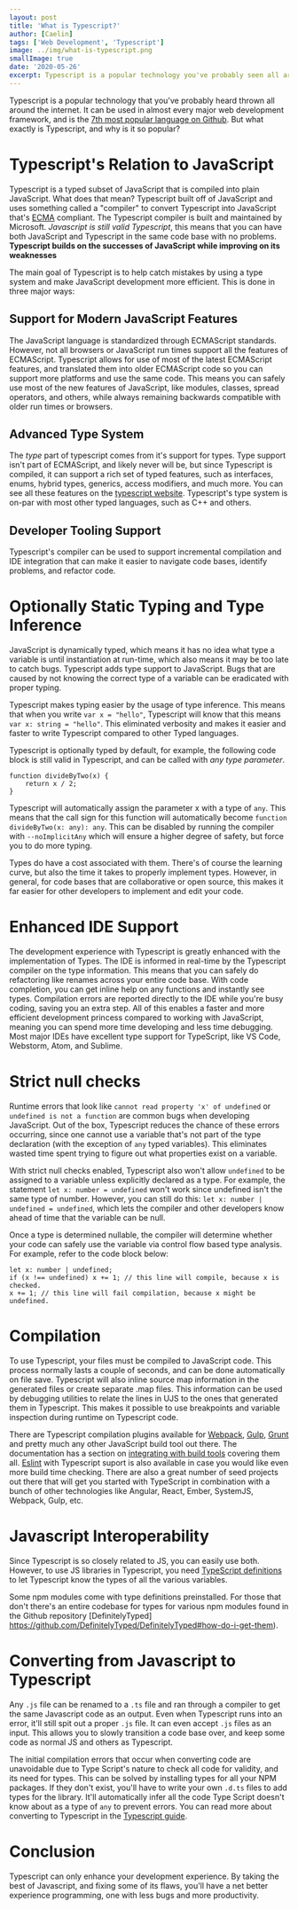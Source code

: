```yaml
---
layout: post
title: 'What is Typescript?'
author: [Caelin]
tags: ['Web Development', 'Typescript']
image: ../img/what-is-typescript.png
smallImage: true
date: '2020-05-26'
excerpt: Typescript is a popular technology you've probably seen all around the internet. But what exactly is it, and why is it so popular?
---
```


Typescript is a popular technology that you've probably heard thrown all around the internet. It can be used in almost every major web development framework, and is the [7th most popular language on Github](https://learnworthy.net/top-10-most-popular-language-of-2019-according-to-github/). But what exactly is Typescript, and why is it so popular?

# Typescript's Relation to JavaScript

Typescript is a typed subset of JavaScript that is compiled into plain JavaScript. What does that mean? Typescript built off of JavaScript and uses something called a "compiler" to convert Typescript into JavaScript that's [ECMA](https://en.wikipedia.org/wiki/ECMAScript) compliant. The Typescript compiler is built and maintained by Microsoft. *Javascript is still valid Typescript*, this means that you can have both JavaScript and Typescript in the same code base with no problems.  **Typescript builds on the successes of JavaScript while improving on its weaknesses**

The main goal of Typescript is to help catch mistakes by using a type system and make JavaScript development more efficient. This is done in three major ways:

## Support for Modern JavaScript Features
The JavaScript language is standardized through ECMAScript standards. However, not all browsers or JavaScript run times support all the features of ECMAScript. Typescript allows for use of most of the latest ECMAScript features, and translated them into older ECMAScript code so you can support more platforms and use the same code. This means you can safely use most of the new features of JavaScript, like modules, classes, spread operators, and others, while always remaining backwards compatible with older run times or browsers. 

## Advanced Type System
The *type* part of typescript comes from it's support for types. Type support isn't part of ECMAScript, and likely never will be, but since Typescript is compiled, it can support a rich set of typed features, such as interfaces, enums, hybrid types, generics, access modifiers, and much more. You can see all these features on the [typescript website](https://www.typescriptlang.org/). Typescript's type system is on-par with most other typed languages, such as C++ and others.

## Developer Tooling Support
Typescript's compiler can be used to support incremental compilation and IDE integration that can make it easier to navigate code bases, identify problems, and refactor code. 

# Optionally Static Typing and Type Inference
JavaScript is dynamically typed, which means it has no idea what type a variable is until instantiation at run-time, which also means it may be too late to catch bugs. Typescript adds type support to JavaScript. Bugs that are caused by not knowing the correct type of a variable can be eradicated with proper typing.

Typescript makes typing easier by the usage of type inference. This means that when you write `var x = "hello"`, Typescript will know that this means `var x: string = "hello"`. This eliminated verbosity and makes it easier and faster to write Typescript compared to other Typed languages.

Typescript is optionally typed by default, for example, the following code block is still valid in Typescript, and can be called with *any type parameter*. 
```
function divideByTwo(x) {
	return x / 2;
}
```

Typescript will automatically assign the parameter x with a type of `any`.  This means that the call sign for this function will automatically become `function divideByTwo(x: any): any`.  This can be disabled by running the compiler with `--noImplicitAny` which will ensure a higher degree of safety, but force you to do more typing.

Types do have a cost associated with them. There's of course the learning curve, but also the time it takes to properly implement types. However, in general, for code bases that are collaborative or open source, this makes it far easier for other developers to implement and edit your code. 

# Enhanced IDE Support
The development experience with Typescript is greatly enhanced with the implementation of Types. The IDE is informed in real-time by the Typescript compiler on the type information. This means that you can safely do refactoring like renames across your entire code base. With code completion, you can get inline help on any functions and instantly see types. Compilation errors are reported directly to the IDE while you're busy coding, saving you an extra step. All of this enables a faster and more efficient development princess compared to working with JavaScript, meaning you can spend more time developing and less time debugging. Most major IDEs have excellent type support for TypeScript, like VS Code, Webstorm, Atom, and Sublime.

# Strict null checks

Runtime errors that look like `cannot read property 'x' of undefined` or `undefined is not a function` are common bugs when developing JavaScript. Out of the box, Typescript reduces the chance of these errors occurring, since one cannot use a variable that's not part of the type declaration (with the exception of `any` typed variables). This eliminates wasted time spent trying to figure out what properties exist on a variable.

With strict null checks enabled, Typescript also won't allow `undefined` to be assigned to a variable unless explicitly declared as a type. For example, the statement `let x: number = undefined` won't work since undefined isn't the same type of number. However, you can still do this: `let x: number | undefined = undefined`, which lets the compiler and other developers know ahead of time that the variable can be null. 

Once a type is determined nullable, the compiler will determine whether your code can safely use the variable via control flow based type analysis. For example, refer to the code block below:
```
let x: number | undefined;
if (x !== undefined) x += 1; // this line will compile, because x is checked.
x += 1; // this line will fail compilation, because x might be undefined.
```

# Compilation

To use Typescript, your files must be compiled to JavaScript code. This process normally lasts a couple of seconds, and can be done automatically on file save. Typescript will also inline source map information in the generated files or create separate .map files. This information can be used by debugging utilities to relate the lines in UJS to the ones that generated them in Typescript. This makes it possible to use breakpoints and variable inspection during runtime on Typescript code. 

There are Typescript compilation plugins available for  [Webpack](https://github.com/TypeStrong/ts-loader),  [Gulp](https://www.npmjs.com/package/gulp-typescript),  [Grunt](https://www.npmjs.com/package/grunt-typescript)  and pretty much any other JavaScript build tool out there. The documentation has a section on  [integrating with build tools](https://www.typescriptlang.org/docs/handbook/integrating-with-build-tools.html)  covering them all. [Eslint](https://github.com/typescript-eslint/typescript-eslint) with Typescript suport  is also available in case you would like even more build time checking. There are also a great number of seed projects out there that will get you started with TypeScript in combination with a bunch of other technologies like Angular, React, Ember, SystemJS, Webpack, Gulp, etc.

# Javascript Interoperability
Since Typescript is so closely related to JS, you can easily use both. However, to use JS libraries in Typescript, you need [TypeScript definitions](https://www.typescriptlang.org/docs/handbook/namespaces.html) to let Typescript know the types of all the various variables. 

Some npm modules come with type definitions preinstalled. For those that don't there's an entire codebase for types for various npm modules found in the Github repository [DefinitelyTyped] https://github.com/DefinitelyTyped/DefinitelyTyped#how-do-i-get-them).

# Converting from Javascript to Typescript
Any `.js` file can be renamed to a `.ts` file and ran through a compiler to get the same Javascript code as an output. Even when Typescript runs into an error, it'll still spit out a proper `.js` file. It can even accept `.js` files as an input. This allows you to slowly transition a code base over, and keep some code as normal JS and others as Typescript.

The initial compilation errors that occur when converting code are unavoidable due to Type Script's nature to check all code for validity, and its need for types. This can be solved by installing types for all your NPM packages. If they don't exist, you'll have to write your own `.d.ts` files to add types for the library. It'll automatically infer all the code Type Script doesn't know about as a type of `any` to prevent errors. You can read more about converting to Typescript in the [Typescript guide](https://www.typescriptlang.org/docs/handbook/migrating-from-javascript.html).

# Conclusion

Typescript can only enhance your development experience. By taking the best of Javascript, and fixing some of its flaws, you'll have a net better experience programming, one with less bugs and more productivity. 
